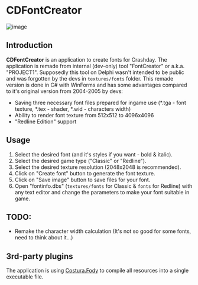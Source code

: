 # CDFontCreator
![image](https://github.com/St1ngLeR/CDFontCreator/assets/63962772/1f483452-c58a-44f4-8f12-bd995e97070a)
## Introduction
**CDFontCreator** is an application to create fonts for Crashday. The application is remade from internal (dev-only) tool "FontCreator" or a.k.a. "PROJECT1". Supposedly this tool on Delphi wasn't intended to be public and was forgotten by the devs in `textures/fonts` folder. This remade version is done in C# with WinForms and has some advantages compared to it's original version from 2004-2005 by devs:
- Saving three necessary font files prepared for ingame use (*.tga - font texture, *.tex - shader, *.wid - characters width)
- Ability to render font texture from 512x512 to 4096x4096
- "Redline Edition" support

## Usage
1. Select the desired font (and it's styles if you want - bold & italic).
2. Select the desired game type ("Classic" or "Redline").
3. Select the desired texture resolution (2048x2048 is recommended).
4. Click on "Create font" button to generate the font texture.
5. Click on "Save image" button to save files for your font.
6. Open "fontinfo.dbs" (`textures/fonts` for Classic & `fonts` for Redline) with any text editor and change the parameters to make your font suitable in game.

## TODO:
- Remake the character width calculation (It's not so good for some fonts, need to think about it...)

## 3rd-party plugins
The application is using [Costura.Fody](https://github.com/Fody/Costura/) to compile all resources into a single executable file.
